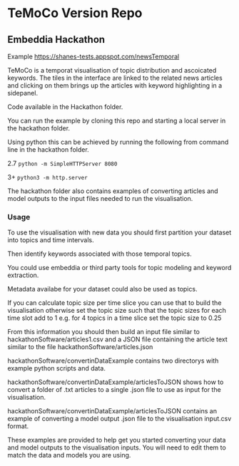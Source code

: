 # TeMoCo Version Repo

## Embeddia Hackathon


Example
https://shanes-tests.appspot.com/newsTemporal

TeMoCo is a temporat visualisation of topic distribution and ascoicated keywords.
The tiles in the interface are linked to the related news articles and clicking on them
brings up the articles with keyword highlighting in a sidepanel.

Code available in the Hackathon folder.

You can run the example by cloning this repo and starting a local server in the hackathon folder.

Using python this can be achieved by running the following from command line in the hackathon folder.

2.7
```python -m SimpleHTTPServer 8080```

3+
```python3 -m http.server```

The hackathon folder also contains examples of converting articles and model outputs to the input files needed
to run the visualisation.

### Usage
To use the visualisation with new data you should first partition your dataset into topics and time intervals.

Then identify keywords associated with those temporal topics.

You could use embeddia or third party tools for topic modeling and keyword extraction. 

Metadata availabe for your dataset could also be used as topics.

If you can calculate topic size per time slice you can use that to build the visualisation otherwise set the topic size such that
the topic sizes for each time slot add to 1 e.g. for 4 topics in a time slice set the topic size to 0.25

From this information you should then build an input file similar to hackathonSoftware/articles1.csv and a JSON file containing the article text similar to
the file hackathonSoftware/articles.json 

hackathonSoftware/convertinDataExample contains two directorys with example python scripts and data.

hackathonSoftware/convertinDataExample/articlesToJSON shows how to convert a folder of .txt articles to a single .json file to use as input for the visualisation.

hackathonSoftware/convertinDataExample/articlesToJSON contains an example of converting a model output .json file to the visualisation input.csv format.

These examples are provided to help get you started converting your data and model outputs to the visualisation inputs. You will need to edit them to match the data and models you are using.
